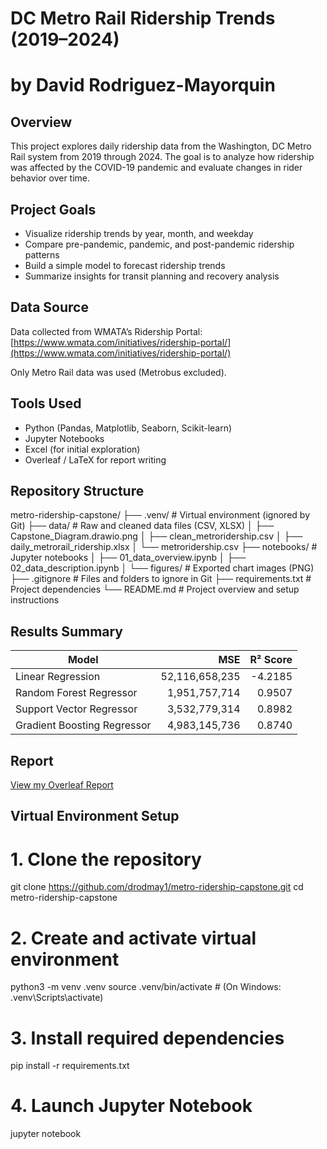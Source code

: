 # DC Metro Rail Ridership Trends (2019–2024)
# by David Rodriguez-Mayorquin

## Overview
This project explores daily ridership data from the Washington, DC Metro Rail system from 2019 through 2024. The goal is to analyze how ridership was affected by the COVID-19 pandemic and evaluate changes in rider behavior over time.

## Project Goals
- Visualize ridership trends by year, month, and weekday
- Compare pre-pandemic, pandemic, and post-pandemic ridership patterns
- Build a simple model to forecast ridership trends
- Summarize insights for transit planning and recovery analysis

## Data Source
Data collected from WMATA’s Ridership Portal:  
[https://www.wmata.com/initiatives/ridership-portal/](https://www.wmata.com/initiatives/ridership-portal/)

Only Metro Rail data was used (Metrobus excluded).

## Tools Used
- Python (Pandas, Matplotlib, Seaborn, Scikit-learn)
- Jupyter Notebooks
- Excel (for initial exploration)
- Overleaf / LaTeX for report writing

## Repository Structure
metro-ridership-capstone/
├── .venv/                         # Virtual environment (ignored by Git)
├── data/                          # Raw and cleaned data files (CSV, XLSX)
│   ├── Capstone_Diagram.drawio.png
│   ├── clean_metroridership.csv
│   ├── daily_metrorail_ridership.xlsx
│   └── metroridership.csv
├── notebooks/                     # Jupyter notebooks
│   ├── 01_data_overview.ipynb
│   ├── 02_data_description.ipynb
│   └── figures/                   # Exported chart images (PNG)
├── .gitignore                     # Files and folders to ignore in Git
├── requirements.txt              # Project dependencies
└── README.md                     # Project overview and setup instructions

## Results Summary
| Model                      | MSE               | R² Score |
|---------------------------|------------------:|---------:|
| Linear Regression          | 52,116,658,235    | -4.2185  |
| Random Forest Regressor   | 1,951,757,714     | 0.9507   |
| Support Vector Regressor  | 3,532,779,314     | 0.8982   |
| Gradient Boosting Regressor | 4,983,145,736   | 0.8740   |


## Report
[View my Overleaf Report](https://www.overleaf.com/read/hxkvkcqksdhm#049a99)

## Virtual Environment Setup

# 1. Clone the repository
git clone https://github.com/drodmay1/metro-ridership-capstone.git
cd metro-ridership-capstone

# 2. Create and activate virtual environment
python3 -m venv .venv
source .venv/bin/activate  # (On Windows: .venv\Scripts\activate)

# 3. Install required dependencies
pip install -r requirements.txt

# 4. Launch Jupyter Notebook
jupyter notebook


